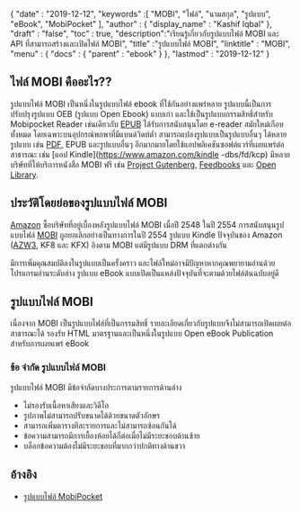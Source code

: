 {
  "date" : "2019-12-12",
  "keywords" :[ "MOBI", "ไฟล์", "นามสกุล", "รูปแบบ", "eBook", "MobiPocket" ],
  "author" : {
    "display_name" : "Kashif Iqbal"
},
  "draft" : "false",
  "toc" : true,
  "description":"เรียนรู้เกี่ยวกับรูปแบบไฟล์ MOBI และ API ที่สามารถสร้างและเปิดไฟล์ MOBI",
  "title" :"รูปแบบไฟล์ MOBI",
  "linktitle" : "MOBI",
  "menu" : {
    "docs" : {
      "parent" : "ebook"
}
},
  "lastmod" : "2019-12-12"
}

## ไฟล์ MOBI คืออะไร??

รูปแบบไฟล์ MOBI เป็นหนึ่งในรูปแบบไฟล์ ebook ที่ใช้กันอย่างแพร่หลาย รูปแบบนี้เป็นการปรับปรุงรูปแบบ OEB (รูปแบบ Open Ebook) แบบเก่า และใช้เป็นรูปแบบกรรมสิทธิ์สำหรับ Mobipocket Reader เช่นเดียวกับ [EPUB](/th/ebook/epub/) ได้รับการสนับสนุนโดย e-reader สมัยใหม่เกือบทั้งหมด โดยเฉพาะบนอุปกรณ์พกพาที่มีแบนด์วิดท์ต่ำ สามารถแปลงรูปแบบเป็นรูปแบบอื่นๆ ได้หลายรูปแบบ เช่น [PDF](/th/pdf/), EPUB และรูปแบบอื่นๆ อีกมากมายโดยใช้แอปพลิเคชันซอฟต์แวร์ที่เผยแพร่ต่อสาธารณะ เช่น [แอป Kindle](https://www.amazon.com/kindle -dbs/fd/kcp) มีหลายบริษัทที่ให้บริการหนังสือ MOBI ฟรี เช่น [Project Gutenberg](https://www.gutenberg.org/), [Feedbooks](http://www.feedbooks.com/) และ [Open Library]( https://openlibrary.org/).

## ประวัติโดยย่อของรูปแบบไฟล์ MOBI

[Amazon](https://www.amazon.com) ซื้อบริษัทที่อยู่เบื้องหลังรูปแบบไฟล์ MOBI เมื่อปี 2548 ในปี 2554 การสนับสนุนรูปแบบไฟล์ [MOBI](/th/ebook/mobi/) ถูกยกเลิกอย่างเป็นทางการในปี 2554 รูปแบบ Kindle ปัจจุบันของ Amazon ([AZW3](/th/ebook/azw3/), KF8 และ KFX) อิงตาม MOBI แต่มีรูปแบบ DRM ที่แตกต่างกัน

มีการเพิ่มคุณสมบัติลงในรูปแบบเป็นครั้งคราว และไฟล์ใหม่อาจมีปัญหาหากคุณพยายามอ่านด้วยโปรแกรมอ่านระดับล่าง รูปแบบ eBook แบบเปิดเป็นแหล่งปัจจุบันที่จะตามด้วยไฟล์ต้นฉบับอยู่ดี

## รูปแบบไฟล์ MOBI

เนื่องจาก MOBI เป็นรูปแบบไฟล์ที่เป็นกรรมสิทธิ์ รายละเอียดเกี่ยวกับรูปแบบจึงไม่สามารถเปิดเผยต่อสาธารณะได้ รองรับ HTML มาตรฐานและเป็นหนึ่งในรูปแบบ Open eBook Publication สำหรับการเผยแพร่ eBook

### ข้อ จำกัด รูปแบบไฟล์ MOBI

รูปแบบไฟล์ MOBI มีข้อจำกัดบางประการตามรายการด้านล่าง

* ไม่รองรับเนื้อหาเสียงและวิดีโอ
* รูปภาพไม่สามารถปรับขนาดได้ด้วยขนาดตัวอักษร
* สามารถเพิ่มตารางทีละรายการและไม่สามารถซ้อนกันได้
* ข้อความสามารถมีการเยื้องห้อยได้ก็ต่อเมื่อไม่มีระยะขอบด้านซ้าย
* บล็อกข้อความต้องไม่มีระยะขอบที่มากกว่าปกติทางด้านขวา

## อ้างอิง

* [รูปแบบไฟล์ MobiPocket](https://www.loc.gov/preservation/digital/formats/fdd/fdd000472.shtml)

